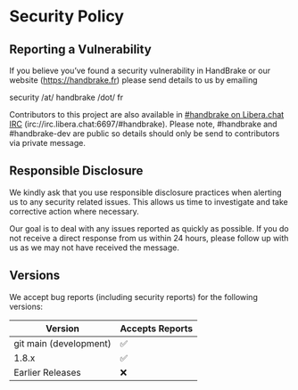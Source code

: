 # Security Policy

## Reporting a Vulnerability

If you believe you’ve found a security vulnerability in HandBrake or our website (https://handbrake.fr) please send details to us by emailing 

security /at/ handbrake /dot/ fr

Contributors to this project are also available in [#handbrake on Libera.chat IRC](https://libera.chat/) (irc://irc.libera.chat:6697/#handbrake).
Please note, #handbrake and #handbrake-dev are public so details should only be send to contributors via private message.


## Responsible Disclosure

We kindly ask that you use responsible disclosure practices when alerting us to any security related issues.
This allows us time to investigate and take corrective action where necessary. 

Our goal is to deal with any issues reported as quickly as possible.  If you do not receive a direct response from us within 24 hours, please follow up with us as we may not have received the message.


## Versions

We accept bug reports (including security reports) for the following versions:

| Version                | Accepts Reports    |
| ---------------------- | ------------------ |
| git main (development) | :white_check_mark: |
| 1.8.x                  | :white_check_mark: |
| Earlier Releases       | :x:                |

